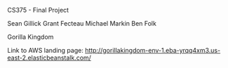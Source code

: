 CS375 - Final Project

Sean Gillick
Grant Fecteau
Michael Markin
Ben Folk

Gorilla Kingdom


Link to AWS landing page: http://gorillakingdom-env-1.eba-yrqq4xm3.us-east-2.elasticbeanstalk.com/
